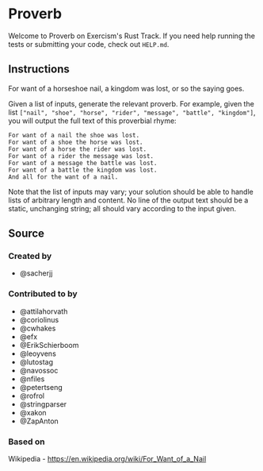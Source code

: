 # Proverb

Welcome to Proverb on Exercism's Rust Track.
If you need help running the tests or submitting your code, check out `HELP.md`.

## Instructions

For want of a horseshoe nail, a kingdom was lost, or so the saying goes.

Given a list of inputs, generate the relevant proverb.
For example, given the list `["nail", "shoe", "horse", "rider", "message", "battle", "kingdom"]`, you will output the full text of this proverbial rhyme:

```text
For want of a nail the shoe was lost.
For want of a shoe the horse was lost.
For want of a horse the rider was lost.
For want of a rider the message was lost.
For want of a message the battle was lost.
For want of a battle the kingdom was lost.
And all for the want of a nail.
```

Note that the list of inputs may vary; your solution should be able to handle lists of arbitrary length and content.
No line of the output text should be a static, unchanging string; all should vary according to the input given.

## Source

### Created by

- @sacherjj

### Contributed to by

- @attilahorvath
- @coriolinus
- @cwhakes
- @efx
- @ErikSchierboom
- @leoyvens
- @lutostag
- @navossoc
- @nfiles
- @petertseng
- @rofrol
- @stringparser
- @xakon
- @ZapAnton

### Based on

Wikipedia - <https://en.wikipedia.org/wiki/For_Want_of_a_Nail>
